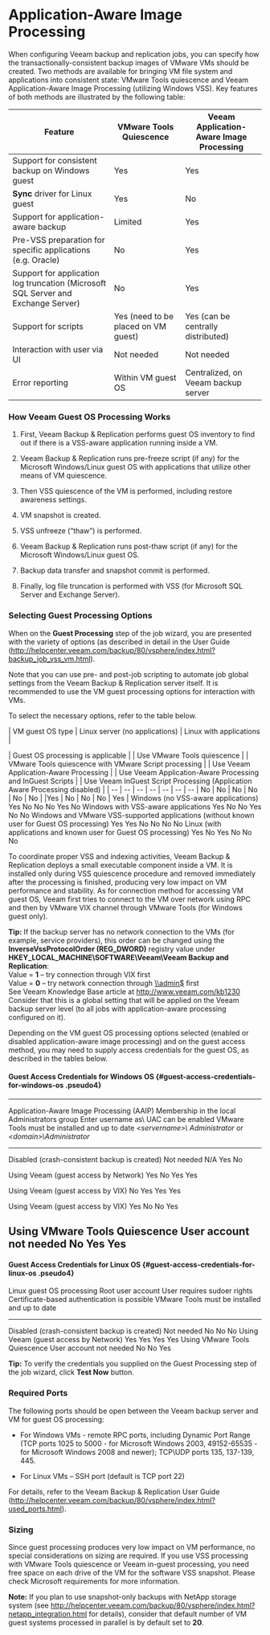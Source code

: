 # Application-Aware Image Processing

When configuring Veeam backup and replication jobs, you can specify how
the transactionally-consistent backup images of VMware VMs should be
created. Two methods are available for bringing VM file system and
applications into consistent state: VMware Tools quiescence and Veeam
Application-Aware Image Processing (utilizing Windows VSS). Key features
of both methods are illustrated by the following table:
  
  | Feature | VMware Tools Quiescence | Veeam Application-Aware Image Processing |
| -- | -- | -- |
| Support for consistent backup on Windows guest | Yes | Yes |
| **Sync** driver for Linux guest | Yes | No |
| Support for application-aware backup | Limited | Yes |
| Pre-VSS preparation for specific applications (e.g. Oracle) | No | Yes |
| Support for application log truncation (Microsoft SQL Server and Exchange Server) | No | Yes |
| Support for scripts | Yes (need to be placed on VM guest) | Yes (can be centrally distributed) |
| Interaction with user via UI | Not needed | Not needed |
| Error reporting | Within VM guest OS | Centralized, on Veeam backup server |

### How Veeam Guest OS Processing Works

1.  First, Veeam Backup & Replication performs guest OS inventory to
    find out if there is a VSS-aware application running inside a VM.

2.  Veeam Backup & Replication runs pre-freeze script (if any) for the
    Microsoft Windows/Linux guest OS with applications that utilize
    other means of VM quiescence.

3.  Then VSS quiescence of the VM is performed, including restore
    awareness settings.

4.  VM snapshot is created.

5.  VSS unfreeze (“thaw”) is performed.

6.  Veeam Backup & Replication runs post-thaw script (if any) for the
    Microsoft Windows/Linux guest OS.

7.  Backup data transfer and snapshot commit is performed.

8.  Finally, log file truncation is performed with VSS (for Microsoft
    SQL Server and Exchange Server).

### Selecting Guest Processing Options 

When on the **Guest Processing** step of the job wizard, you are
presented with the variety of options (as described in detail in the
User Guide
(<http://helpcenter.veeam.com/backup/80/vsphere/index.html?backup_job_vss_vm.html>).

Note that you can use pre- and post-job scripting to automate job global
settings from the Veeam Backup & Replication server itself. It is
recommended to use the VM guest processing options for interaction with
VMs.

To select the necessary options, refer to the table below.

  | VM guest OS type | Linux server (no applications) | Linux with applications | 
  
  | Guest OS processing is applicable |
  | Use VMware Tools quiescence |
  | VMware Tools quiescence with VMware Script processing |
  | Use Veeam Application-Aware Processing |
  | Use Veeam Application-Aware Processing and InGuest Scripts |
  | Use Veeam InGuest Script Processing (Application Aware Processing disabled) |
  | -- | -- | -- | -- | -- | -- | -- |
   No | No | No | No | No | No |
  |Yes | No | No | No | Yes |
  Windows (no VSS-aware applications)                                                          Yes                                 No                            No                                                      No                                       Yes                                                          No
  Windows with VSS-aware applications                                                          Yes                                 No                            No                                                      Yes                                      No                                                           No
  Windows and VMware VSS-supported applications (without known user for Guest OS processing)   Yes                                 Yes                           No                                                      No                                       No                                                           No
  Linux (with applications and known user for Guest OS processing)                             Yes                                 No                            Yes                                                     No                                       No                                                           No

To coordinate proper VSS and indexing activities, Veeam Backup &
Replication deploys a small executable component inside a VM. It is
installed only during VSS quiescence procedure and removed immediately
after the processing is finished, producing very low impact on VM
performance and stability. As for connection method for accessing VM
guest OS, Veeam first tries to connect to the VM over network using RPC
and then by VMware VIX channel through VMware Tools (for Windows guest
only).

**Tip:** If the backup server has no network connection to the VMs (for
example, service providers), this order can be changed using the
**InverseVssProtocolOrder (REG\_DWORD)** registry value under
**HKEY\_LOCAL\_MACHINE\\SOFTWARE\\Veeam\\Veeam Backup and
Replication**:\
Value = **1** – try connection through VIX first\
Value = **0** – try network connection through
[\\\\admin\$](file:///\\admin$) first\
See Veeam Knowledge Base article at <http://www.veeam.com/kb1230>\
Consider that this is a global setting that will be applied on the Veeam
backup server level (to all jobs with application-aware processing
configured on it).

Depending on the VM guest OS processing options selected (enabled or
disabled application-aware image processing) and on the guest access
method, you may need to supply access credentials for the guest OS, as
described in the tables below.

#### Guest Access Credentials for Windows OS {#guest-access-credentials-for-windows-os .pseudo4}

  ---------------------------------------------------------------------------------------------------------------------------------------------------------------------------------------------------------------------------------------------
  Application-Aware Image Processing (AAIP)       Membership in the local Administrators group   Enter username as\                                                        UAC can be enabled   VMware Tools must be installed and up to date
                                                                                                 *&lt;servername&gt;\\ Administrator* or *&lt;domain&gt;\\Administrator*                        
  ----------------------------------------------- ---------------------------------------------- ------------------------------------------------------------------------- -------------------- -----------------------------------------------
  Disabled (crash-consistent backup is created)   Not needed                                     N/A                                                                       Yes                  No

  Using Veeam (guest access by Network)           Yes                                            No                                                                        Yes                  Yes

  Using Veeam (guest access by VIX)               No                                             Yes                                                                       Yes                  Yes

  Using Veeam (guest access by VIX)               Yes                                            No                                                                        No                   Yes

  Using VMware Tools Quiescence                   User account not needed                        No                                                                        Yes                  Yes
  ---------------------------------------------------------------------------------------------------------------------------------------------------------------------------------------------------------------------------------------------

#### Guest Access Credentials for Linux OS {#guest-access-credentials-for-linux-os .pseudo4}

  Linux guest OS processing                       Root user account         User requires sudoer rights   Certificate-based authentication is possible   VMware Tools must be installed and up to date
  ----------------------------------------------- ------------------------- ----------------------------- ---------------------------------------------- -----------------------------------------------
  Disabled (crash-consistent backup is created)   Not needed                No                            No                                             No
  Using Veeam (guest access by Network)           Yes                       Yes                           Yes                                            Yes
  Using VMware Tools Quiescence                   User account not needed   No                            No                                             Yes

**Tip:** To verify the credentials you supplied on the Guest Processing
step of the job wizard, click **Test Now** button.

### Required Ports

The following ports should be open between the Veeam backup server and
VM for guest OS processing:

-   For Windows VMs - remote RPC ports, including Dynamic Port Range
    (TCP ports 1025 to 5000 - for Microsoft Windows 2003, 49152-65535 -
    for Microsoft Windows 2008 and newer); TCP\\UDP ports 135,
    137-139, 445.

-   For Linux VMs – SSH port (default is TCP port 22)

For details, refer to the Veeam Backup & Replication User Guide
(<http://helpcenter.veeam.com/backup/80/vsphere/index.html?used_ports.html>).

### Sizing

Since guest processing produces very low impact on VM performance, no
special considerations on sizing are required. If you use VSS processing
with VMware Tools quiescence or Veeam in-guest processing, you need free
space on each drive of the VM for the software VSS snapshot. Please
check Microsoft requirements for more information.

**Note:** If you plan to use snapshot-only backups with NetApp storage
system (see
<http://helpcenter.veeam.com/backup/80/vsphere/index.html?netapp_integration.html>
for details), consider that default number of VM guest systems processed
in parallel is by default set to **20**.
